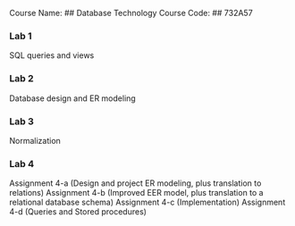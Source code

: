 Course Name: ## Database Technology
Course Code: ## 732A57

### Lab 1
SQL queries and views

### Lab 2
Database design and ER modeling

### Lab 3
Normalization

### Lab 4
Assignment 4-a (Design and project ER modeling, plus translation to relations)
Assignment 4-b (Improved EER model, plus translation to a relational database schema)
Assignment 4-c (Implementation)
Assignment 4-d (Queries and Stored procedures)
